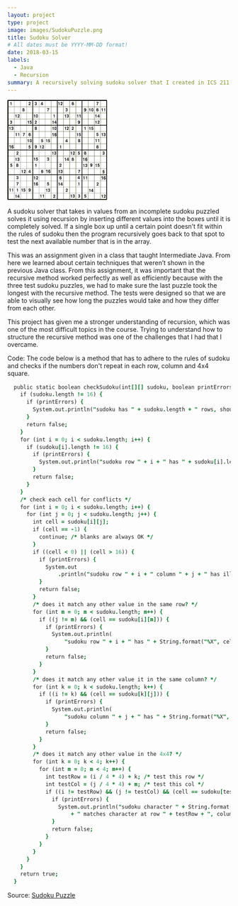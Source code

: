 ```yaml
---
layout: project
type: project
image: images/SudokuPuzzle.png
title: Sudoku Solver
# All dates must be YYYY-MM-DD format!
date: 2018-03-15
labels:
  - Java
  - Recursion
summary: A recursively solving sudoku solver that I created in ICS 211.
---
```


<img class="ui medium right floated rounded image" src="../images/SudokuPuzzle.png">
	
   A sudoku solver that takes in values from an incomplete sudoku puzzled solves it using recursion by inserting different values into the boxes until it is completely solved. If a single box up until a certain point doesn’t fit within the rules of sudoku then the program recursively goes back to that spot to test the next available number that is in the array. 

   This was an assignment given in a class that taught Intermediate Java. From here we learned about certain techniques that weren’t shown in the previous Java class. From this assignment, it was important that the recursive method worked perfectly as well as efficiently because with the three test sudoku puzzles, we had to make sure the last puzzle took the longest with the recursive method. The tests were designed so that we are able to visually see how long the puzzles would take and how they differ from each other.

   This project has given me a stronger understanding of recursion, which was one of the most difficult topics in the course. Trying to understand how to structure the recursive method was one of the challenges that I had that I overcame.
   
Code: The code below is a method that has to adhere to the rules of sudoku and checks if the numbers don't repeat in each row, column and 4x4 square.
   
```j
  public static boolean checkSudoku(int[][] sudoku, boolean printErrors) {
    if (sudoku.length != 16) {
      if (printErrors) {
        System.out.println("sudoku has " + sudoku.length + " rows, should have 16");
      }
      return false;
    }
    for (int i = 0; i < sudoku.length; i++) {
      if (sudoku[i].length != 16) {
        if (printErrors) {
          System.out.println("sudoku row " + i + " has " + sudoku[i].length + " cells, should have 16");
        }
        return false;
      }
    }
    /* check each cell for conflicts */
    for (int i = 0; i < sudoku.length; i++) {
      for (int j = 0; j < sudoku.length; j++) {
        int cell = sudoku[i][j];
        if (cell == -1) {
          continue; /* blanks are always OK */
        }
        if ((cell < 0) || (cell > 16)) {
          if (printErrors) {
            System.out
                .println("sudoku row " + i + " column " + j + " has illegal value " + String.format("%02X", cell));
          }
          return false;
        }
        /* does it match any other value in the same row? */
        for (int m = 0; m < sudoku.length; m++) {
          if ((j != m) && (cell == sudoku[i][m])) {
            if (printErrors) {
              System.out.println(
                  "sudoku row " + i + " has " + String.format("%X", cell) + " at both positions " + j + " and " + m);
            }
            return false;
          }
        }
        /* does it match any other value it in the same column? */
        for (int k = 0; k < sudoku.length; k++) {
          if ((i != k) && (cell == sudoku[k][j])) {
            if (printErrors) {
              System.out.println(
                  "sudoku column " + j + " has " + String.format("%X", cell) + " at both positions " + i + " and " + k);
            }
            return false;
          }
        }
        /* does it match any other value in the 4x4? */
        for (int k = 0; k < 4; k++) {
          for (int m = 0; m < 4; m++) {
            int testRow = (i / 4 * 4) + k; /* test this row */
            int testCol = (j / 4 * 4) + m; /* test this col */
            if ((i != testRow) && (j != testCol) && (cell == sudoku[testRow][testCol])) {
              if (printErrors) {
                System.out.println("sudoku character " + String.format("%X", cell) + " at row " + i + ", column " + j
                    + " matches character at row " + testRow + ", column " + testCol);
              }
              return false;
            }
          }
        }
      }
    }
    return true;
  }
```

 
Source: <a href="https://www.pinterest.com/pin/354236326917806277/"><i class="large github icon"></i>Sudoku Puzzle</a>
